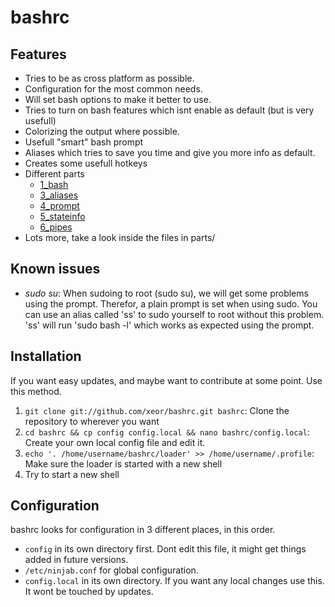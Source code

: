 bashrc
======

Features
--------

* Tries to be as cross platform as possible.
* Configuration for the most common needs.
* Will set bash options to make it better to use.
* Tries to turn on bash features which isnt enable as default (but is very usefull)
* Colorizing the output where possible.
* Usefull "smart" bash prompt
* Aliases which tries to save you time and give you more info as default.
* Creates some usefull hotkeys
* Different parts
  * [1_bash](https://github.com/xeor/bashrc/wiki/parts-1_bash)
  * [3_aliases](https://github.com/xeor/bashrc/wiki/parts-3_aliases)
  * [4_prompt](https://github.com/xeor/bashrc/wiki/parts-4_prompt)
  * [5_stateinfo](https://github.com/xeor/bashrc/wiki/parts-5_stateinfo)
  * [6_pipes](https://github.com/xeor/bashrc/wiki/parts-5_pipes)
* Lots more, take a look inside the files in parts/


Known issues
------------
* *sudo su*: When sudoing to root (sudo su), we will get some problems using the prompt. Therefor, a plain prompt is set when using sudo. You can use an alias called 'ss' to sudo yourself to root without this problem. 'ss' will run 'sudo bash -l' which works as expected using the prompt.

Installation
------------
If you want easy updates, and maybe want to contribute at some point. Use this method.

1. `git clone git://github.com/xeor/bashrc.git bashrc`: Clone the repository to wherever you want
2. `cd bashrc && cp config config.local && nano bashrc/config.local`: Create your own local config file and edit it.
3. `echo '. /home/username/bashrc/loader' >> /home/username/.profile`: Make sure the loader is started with a new shell
4. Try to start a new shell

Configuration
-------------
bashrc looks for configuration in 3 different places, in this order.

* `config` in its own directory first. Dont edit this file, it might get things added in future versions.
* `/etc/ninjab.conf` for global configuration.
* `config.local` in its own directory. If you want any local changes use this. It wont be touched by updates.